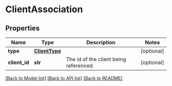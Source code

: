 # ClientAssociation

## Properties
Name | Type | Description | Notes
------------ | ------------- | ------------- | -------------
**type** | [**ClientType**](ClientType.md) |  | [optional] 
**client_id** | **str** | The id of the client being referenced. | [optional] 

[[Back to Model list]](../README.md#documentation-for-models) [[Back to API list]](../README.md#documentation-for-api-endpoints) [[Back to README]](../README.md)


